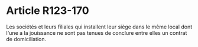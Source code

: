 # Article R123-170

Les sociétés et leurs filiales qui installent leur siège dans le même local dont l'une a la jouissance ne sont pas tenues de conclure entre elles un contrat de domiciliation.
